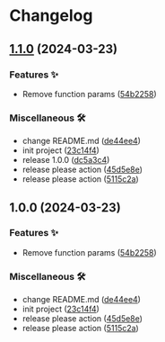 # Changelog

## [1.1.0](https://github.com/andresyebra/sorbet_app/compare/v1.0.0...v1.1.0) (2024-03-23)


### Features ✨

* Remove function params ([54b2258](https://github.com/andresyebra/sorbet_app/commit/54b2258cc945cb54cb1ff570240596f044e1dabf))


### Miscellaneous 🛠️

* change README.md ([de44ee4](https://github.com/andresyebra/sorbet_app/commit/de44ee435573c5532272eab8816abfa936d94984))
* init project ([23c14f4](https://github.com/andresyebra/sorbet_app/commit/23c14f4eaebb2f8e3508086572032537549ae24a))
* release 1.0.0 ([dc5a3c4](https://github.com/andresyebra/sorbet_app/commit/dc5a3c4ecd4ce33a4490b87d543d51e0aea38450))
* release please action ([45d5e8e](https://github.com/andresyebra/sorbet_app/commit/45d5e8e95ad344f05b278204b776018a64ff746f))
* release please action ([5115c2a](https://github.com/andresyebra/sorbet_app/commit/5115c2ac7f8c1b48fbd90ceb853b6d054c4d7e1a))

## 1.0.0 (2024-03-23)


### Features ✨

* Remove function params ([54b2258](https://github.com/andresyebra/sorbet_app/commit/54b2258cc945cb54cb1ff570240596f044e1dabf))


### Miscellaneous 🛠️

* change README.md ([de44ee4](https://github.com/andresyebra/sorbet_app/commit/de44ee435573c5532272eab8816abfa936d94984))
* init project ([23c14f4](https://github.com/andresyebra/sorbet_app/commit/23c14f4eaebb2f8e3508086572032537549ae24a))
* release please action ([45d5e8e](https://github.com/andresyebra/sorbet_app/commit/45d5e8e95ad344f05b278204b776018a64ff746f))
* release please action ([5115c2a](https://github.com/andresyebra/sorbet_app/commit/5115c2ac7f8c1b48fbd90ceb853b6d054c4d7e1a))
